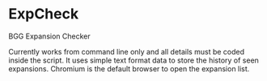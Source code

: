 # ExpCheck
BGG Expansion Checker

Currently works from command line only and all details must be coded inside the script.
It uses simple text format data to store the history of seen expansions.
Chromium is the default browser to open the expansion list.
